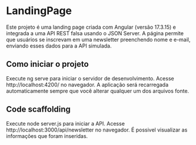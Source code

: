 # LandingPage

Este projeto é uma landing page criada com Angular (versão 17.3.15) e integrada a uma API REST falsa usando o JSON Server. A página permite que usuários se inscrevam em uma newsletter preenchendo nome e e-mail, enviando esses dados para a API simulada.

## Como iniciar o projeto

Execute ng serve para iniciar o servidor de desenvolvimento. Acesse http://localhost:4200/ no navegador. A aplicação será recarregada automaticamente sempre que você alterar qualquer um dos arquivos fonte.

## Code scaffolding

Execute node server.js para iniciar a API. Acesse http://localhost:3000/api/newsletter no navegador. É possivel visualizar as informações que foram inseridas. 
